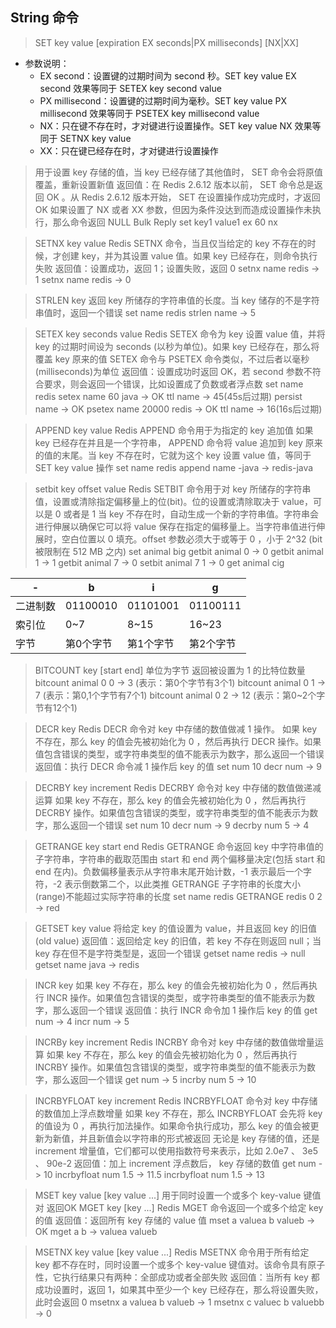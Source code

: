 ## String 命令

> SET key value [expiration EX seconds|PX milliseconds] [NX|XX]
* 参数说明：
    * EX second：设置键的过期时间为 second 秒。SET key value EX second 效果等同于 SETEX key second value
    * PX millisecond：设置键的过期时间为毫秒。SET key value PX millisecond 效果等同于 PSETEX key millisecond value
    * NX：只在键不存在时，才对键进行设置操作。SET key value NX 效果等同于 SETNX key value
    * XX：只在键已经存在时，才对键进行设置操作
> 用于设置 key 存储的值，当 key 已经存储了其他值时， SET 命令会将原值覆盖，重新设置新值
> 返回值：在 Redis 2.6.12 版本以前， SET 命令总是返回 OK 。从 Redis 2.6.12 版本开始， SET 在设置操作成功完成时，才返回 OK 
> 如果设置了 NX 或者 XX 参数，但因为条件没达到而造成设置操作未执行，那么命令返回 NULL Bulk Reply
> set key1 value1 ex 60 nx

> SETNX key value
> Redis SETNX 命令，当且仅当给定的 key 不存在的时候，才创建 key，并为其设置 value 值。如果 key 已经存在，则命令执行失败
> 返回值：设置成功，返回 1；设置失败，返回 0 
> setnx name redis -> 1
> setnx name redis -> 0

> STRLEN key
> 返回 key 所储存的字符串值的长度。当 key 储存的不是字符串值时，返回一个错误
> set name redis
> strlen name -> 5

> SETEX key seconds value
> Redis SETEX 命令为 key 设置 value 值，并将 key 的过期时间设为 seconds (以秒为单位)。如果 key 已经存在，那么将覆盖 key 原来的值
> SETEX 命令与 PSETEX 命令类似，不过后者以毫秒(milliseconds)为单位
> 返回值：设置成功时返回 OK，若 second 参数不符合要求，则会返回一个错误，比如设置成了负数或者浮点数
> set name redis
> setex name 60 java -> OK
> ttl name -> 45(45s后过期)
> persist name -> OK
> psetex name 20000 redis -> OK
> ttl name -> 16(16s后过期)

> APPEND key value
> Redis APPEND 命令用于为指定的 key 追加值
> 如果 key 已经存在并且是一个字符串， APPEND 命令将 value 追加到 key 原来的值的末尾。当 key 不存在时，它就为这个 key 设置 value 值，等同于 SET key value 操作
> set name redis
> append name -java -> redis-java

> setbit key offset value
> Redis SETBIT 命令用于对 key 所储存的字符串值，设置或清除指定偏移量上的位(bit)。位的设置或清除取决于 value，可以是 0 或者是 1
> 当 key 不存在时，自动生成一个新的字符串值。字符串会进行伸展以确保它可以将 value 保存在指定的偏移量上。当字符串值进行伸展时，空白位置以 0 填充。offset 参数必须大于或等于 0 ，小于 2^32 (bit 被限制在 512 MB 之内)
> set animal big
> getbit animal 0 -> 0
> getbit animal 1 -> 1
> getbit animal 7 -> 0
> setbit animal 7 1 -> 0
> get animal cig

|  -  |  b  |   i  |  g  |
|---- | ----| ---- |---- |
| 二进制数 | 01100010 | 01101001 | 01100111 |
|  索引位  |  0~7     | 8~15     |  16~23   |
|  字节    | 第0个字节 | 第1个字节 | 第2个字节 |

> BITCOUNT key [start end]
> 单位为字节
> 返回被设置为 1 的比特位数量
> bitcount animal 0 0 -> 3 (表示：第0个字节有3个1)
> bitcount animal 0 1 -> 7 (表示：第0,1个字节有7个1)
> bitcount animal 0 2 -> 12 (表示：第0~2个字节有12个1)

> DECR key
> Redis DECR 命令对 key 中存储的数值做减 1 操作。
> 如果 key 不存在，那么 key 的值会先被初始化为 0 ，然后再执行 DECR 操作。如果值包含错误的类型，或字符串类型的值不能表示为数字，那么返回一个错误
> 返回值：执行 DECR 命令减 1 操作后 key 的值
> set num 10
> decr num -> 9

> DECRBY key increment
> Redis DECRBY 命令对 key 中存储的数值做递减运算
> 如果 key 不存在，那么 key 的值会先被初始化为 0 ，然后再执行 DECRBY 操作。如果值包含错误的类型，或字符串类型的值不能表示为数字，那么返回一个错误
> set num 10
> decr num -> 9
> decrby num 5 -> 4

> GETRANGE key start end
> Redis GETRANGE 命令返回 key 中字符串值的子字符串，字符串的截取范围由 start 和 end 两个偏移量决定(包括 start 和 end 在内)。负数偏移量表示从字符串末尾开始计数，-1 表示最后一个字符，-2 表示倒数第二个，以此类推
> GETRANGE 子字符串的长度大小(range)不能超过实际字符串的长度
> set name redis
> GETRANGE redis 0 2 -> red

> GETSET key value
> 将给定 key 的值设置为 value，并且返回 key 的旧值(old value)
> 返回值：返回给定 key 的旧值，若 key 不存在则返回 null；当 key 存在但不是字符类型是，返回一个错误
> getset name redis -> null
> getset name java -> redis

> INCR key
> 如果 key 不存在，那么 key 的值会先被初始化为 0 ，然后再执行 INCR 操作。如果值包含错误的类型，或字符串类型的值不能表示为数字，那么返回一个错误
> 返回值：执行 INCR 命令加 1 操作后 key 的值
> get num -> 4
> incr num -> 5

> INCRBy key increment
> Redis INCRBY 命令对 key 中存储的数值做增量运算
> 如果 key 不存在，那么 key 的值会先被初始化为 0 ，然后再执行 INCRBY 操作。如果值包含错误的类型，或字符串类型的值不能表示为数字，那么返回一个错误
> get num -> 5
> incrby num 5 -> 10

> INCRBYFLOAT key increment
> Redis INCRBYFLOAT 命令对 key 中存储的数值加上浮点数增量
> 如果 key 不存在，那么 INCRBYFLOAT 会先将 key 的值设为 0 ，再执行加法操作。如果命令执行成功，那么 key 的值会被更新为新值，并且新值会以字符串的形式被返回
> 无论是 key 存储的值，还是 increment 增量值，它们都可以使用指数符号来表示，比如 2.0e7 、 3e5 、 90e-2
> 返回值：加上 increment 浮点数后， key 存储的数值
> get num -> 10
> incrbyfloat num 1.5 -> 11.5
> incrbyfloat num 1.5 -> 13

> MSET key value [key value ...]
> 用于同时设置一个或多个 key-value 键值对
> 返回OK
> MGET key [key ...]
> Redis MGET 命令返回一个或多个给定 key 的值
> 返回值：返回所有 key 存储的 value 值
> mset a valuea b valueb -> OK
> mget a b -> valuea valueb

> MSETNX key value [key value ...]
> Redis MSETNX 命令用于所有给定 key 都不存在时，同时设置一个或多个 key-value 键值对。该命令具有原子性，它执行结果只有两种：全部成功或者全部失败
> 返回值：当所有 key 都成功设置时，返回 1，如果其中至少一个 key 已经存在，那么将设置失败，此时会返回 0
> msetnx a valuea b valueb -> 1
> msetnx c valuec b valuebb -> 0


